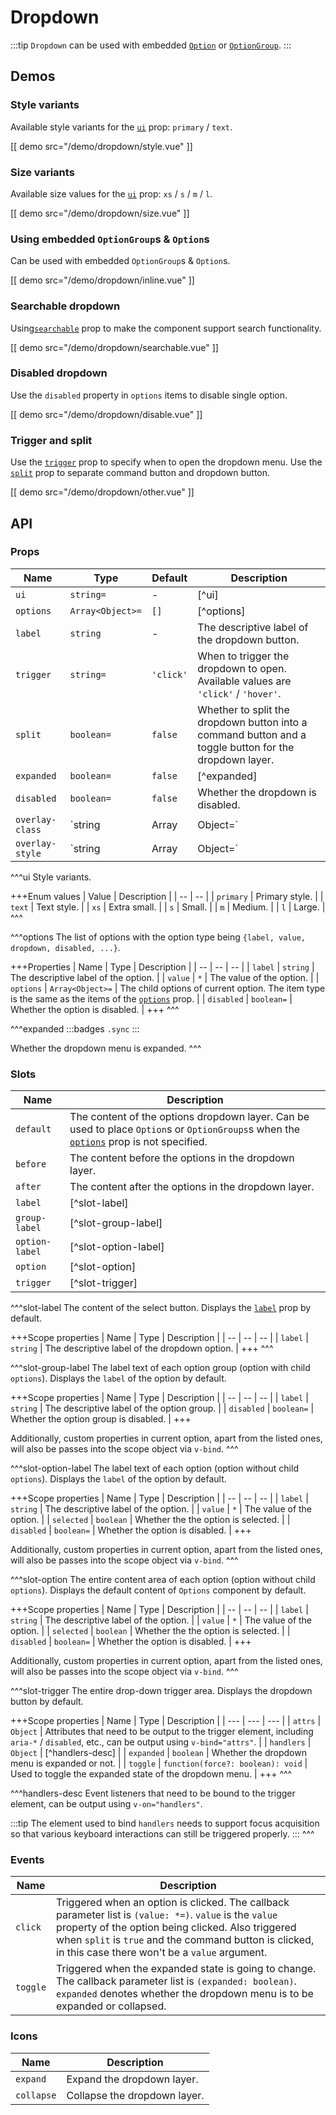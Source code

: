 # Dropdown

:::tip
`Dropdown` can be used with embedded [`Option`](./option) or [`OptionGroup`](./option-group).
:::

## Demos

### Style variants

Available style variants for the [`ui`](#props-ui) prop: `primary` / `text`.

[[ demo src="/demo/dropdown/style.vue" ]]

### Size variants

Available size values for the [`ui`](#props-ui) prop: `xs` / `s` / `m` / `l`.

[[ demo src="/demo/dropdown/size.vue" ]]

### Using embedded `OptionGroup`s & `Option`s

Can be used with embedded `OptionGroup`s & `Option`s.

[[ demo src="/demo/dropdown/inline.vue" ]]

### Searchable dropdown

Using[`searchable`](#props-searchable) prop to make the component support search functionality.

[[ demo src="/demo/dropdown/searchable.vue" ]]

### Disabled dropdown

Use the `disabled` property in `options` items to disable single option.

[[ demo src="/demo/dropdown/disable.vue" ]]

### Trigger and split

Use the [`trigger`](#props-trigger) prop to specify when to open the dropdown menu. Use the [`split`](#props-split) prop to separate command button and dropdown button.

[[ demo src="/demo/dropdown/other.vue" ]]

## API

### Props

| Name | Type | Default | Description |
| -- | -- | -- | -- |
| ``ui`` | `string=` | - | [^ui] |
| ``options`` | `Array<Object>=` | `[]` | [^options] |
| ``label`` | `string` | - | The descriptive label of the dropdown button. |
| ``trigger`` | `string=` | `'click'` | When to trigger the dropdown to open. Available values are `'click'` / `'hover'`. |
| ``split`` | `boolean=` | `false` | Whether to split the dropdown button into a command button and a toggle button for the dropdown layer. |
| ``expanded`` | `boolean=` | `false` | [^expanded] |
| ``disabled`` | `boolean=` | `false` | Whether the dropdown is disabled. |
| ``overlay-class`` | `string | Array | Object=` | - | See the [`overlay-class`](./overlay#props-overlay-class) prop of the [`Overlay`](./overlay) component. |
| ``overlay-style`` | `string | Array | Object=` | - | See the [`overlay-style`](./overlay#props-overlay-style) prop of the [`Overlay`](./overlay) component. |

^^^ui
Style variants.

+++Enum values
| Value | Description |
| -- | -- |
| `primary` | Primary style. |
| `text` | Text style. |
| `xs` | Extra small. |
| `s` | Small. |
| `m` | Medium. |
| `l` | Large. |
^^^

^^^options
The list of options with the option type being `{label, value, dropdown, disabled, ...}`.

+++Properties
| Name | Type | Description |
| -- | -- | -- |
| `label` | `string` | The descriptive label of the option. |
| `value` | `*` | The value of the option. |
| `options` | `Array<Object>=` | The child options of current option. The item type is the same as the items of the [`options`](#props-options) prop. |
| `disabled` | `boolean=` | Whether the option is disabled. |
+++
^^^

^^^expanded
:::badges
`.sync`
:::

Whether the dropdown menu is expanded.
^^^

### Slots

| Name | Description |
| -- | -- |
| ``default`` | The content of the options dropdown layer. Can be used to place `Option`s or `OptionGroups`s when the [`options`](#props-options) prop is not specified. |
| ``before`` | The content before the options in the dropdown layer. |
| ``after`` | The content after the options in the dropdown layer. |
| ``label`` | [^slot-label] |
| ``group-label`` | [^slot-group-label] |
| ``option-label`` | [^slot-option-label] |
| ``option`` | [^slot-option] |
| ``trigger`` | [^slot-trigger] |

^^^slot-label
The content of the select button. Displays the [`label`](#props-label) prop by default.

+++Scope properties
| Name | Type | Description |
| -- | -- | -- |
| `label` | `string` | The descriptive label of the dropdown option. |
+++
^^^

^^^slot-group-label
The label text of each option group (option with child `options`). Displays the `label` of the option by default.

+++Scope properties
| Name | Type | Description |
| -- | -- | -- |
| `label` | `string` | The descriptive label of the option group. |
| `disabled` | `boolean=` | Whether the option group is disabled. |
+++

Additionally, custom properties in current option, apart from the listed ones, will also be passes into the scope object via `v-bind`.
^^^

^^^slot-option-label
The label text of each option (option without child `options`). Displays the `label` of the option by default.

+++Scope properties
| Name | Type | Description |
| -- | -- | -- |
| `label` | `string` | The descriptive label of the option. |
| `value` | `*` | The value of the option. |
| `selected` | `boolean` | Whether the the option is selected. |
| `disabled` | `boolean=` | Whether the option is disabled. |
+++

Additionally, custom properties in current option, apart from the listed ones, will also be passes into the scope object via `v-bind`.
^^^

^^^slot-option
The entire content area of each option (option without child `options`). Displays the default content of `Options` component by default.

+++Scope properties
| Name | Type | Description |
| -- | -- | -- |
| `label` | `string` | The descriptive label of the option. |
| `value` | `*` | The value of the option. |
| `selected` | `boolean` | Whether the the option is selected. |
| `disabled` | `boolean=` | Whether the option is disabled. |
+++

Additionally, custom properties in current option, apart from the listed ones, will also be passes into the scope object via `v-bind`.
^^^

^^^slot-trigger
The entire drop-down trigger area. Displays the dropdown button by default.

+++Scope properties
| Name | Type | Description |
| --- | --- | --- |
| `attrs` | `Object` | Attributes that need to be output to the trigger element, including `aria-*` / `disabled`, etc., can be output using `v-bind="attrs"`. |
| `handlers` | `Object` | [^handlers-desc] |
| `expanded` | `boolean` | Whether the dropdown menu is expanded or not. |
| `toggle` | `function(force?: boolean): void` | Used to toggle the expanded state of the dropdown menu. |
+++
^^^

^^^handlers-desc
Event listeners that need to be bound to the trigger element, can be output using `v-on="handlers"`.

:::tip
The element used to bind `handlers` needs to support focus acquisition so that various keyboard interactions can still be triggered properly.
:::
^^^

### Events

| Name | Description |
| -- | -- |
| ``click`` | Triggered when an option is clicked. The callback parameter list is `(value: *=)`. `value` is the `value` property of the option being clicked. Also triggered when `split` is `true` and the command button is clicked, in this case there won't be a `value` argument. |
| ``toggle`` | Triggered when the expanded state is going to change. The callback parameter list is `(expanded: boolean)`. `expanded` denotes whether the dropdown menu is to be expanded or collapsed. |

### Icons

| Name | Description |
| -- | -- |
| ``expand`` | Expand the dropdown layer. |
| ``collapse`` | Collapse the dropdown layer. |
